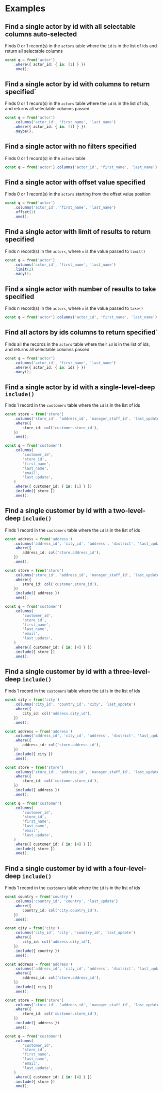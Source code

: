 # Examples

## Find a single actor by id with all selectable columns auto-selected

Finds 0 or 1 record(s) in the `actors` table where the `id` is in the list of ids and return all selectable columns

```ts
const q = from('actor')
    .where({ actor_id: { in: [1] } })
    .one();
```

## Find a single actor by id with columns to return specified`

Finds 0 or 1 record(s) in the `actors` table where the `id` is in the list of ids, and returns all selectable columns passed

```ts
const q = from('actor')
    .columns('actor_id', 'first_name', 'last_name')
    .where({ actor_id: { in: [1] } })
    .maybe();
```

## Find a single actor with no filters specified

Finds 0 or 1 record(s) in the `actors` table

```ts
const q = from('actor').columns('actor_id', 'first_name', 'last_name').one();
```

## Find a single actor with offset value specified

Finds 0 or 1 record(s) in the `actors` starting from the offset value position

```ts
const q = from('actor')
    .columns('actor_id', 'first_name', 'last_name')
    .offset(1)
    .one();
```

## Find a single actor with limit of results to return specified

Finds n record(s) in the `actors`, where `n` is the value passed to `limit()`

```ts
const q = from('actor')
    .columns('actor_id', 'first_name', 'last_name')
    .limit(2)
    .many();
```

## Find a single actor with number of results to take specified

Finds n record(s) in the `actors`, where `n` is the value passed to `take()`

```ts
const q = from('actor').columns('actor_id', 'first_name', 'last_name').take(2);
```

## Find all actors by ids columns to return specified`

Finds all the records in the `actors` table where their `id` is in the list of ids, and returns all selectable columns passed

```ts
const q = from('actor')
    .columns('actor_id', 'first_name', 'last_name')
    .where({ actor_id: { in: ids } })
    .many();
```

## Find a single actor by id with a single-level-deep `include()`

Finds 1 record in the `customers` table where the `id` is in the list of ids

```ts
const store = from('store')
    .columns('store_id', 'address_id', 'manager_staff_id', 'last_update')
    .where({
        store_id: col('customer.store_id'),
    })
    .one();

const q = from('customer')
    .columns(
        'customer_id',
        'store_id',
        'first_name',
        'last_name',
        'email',
        'last_update',
    )
    .where({ customer_id: { in: [1] } })
    .include({ store })
    .one();
```

## Find a single customer by id with a two-level-deep `include()`

Finds 1 record in the `customers` table where the `id` is in the list of ids

```ts
const address = from('address')
    .columns('address_id', 'city_id', 'address', 'district', 'last_update')
    .where({
        address_id: col('store.address_id'),
    })
    .one();

const store = from('store')
    .columns('store_id', 'address_id', 'manager_staff_id', 'last_update')
    .where({
        store_id: col('customer.store_id'),
    })
    .include({ address })
    .one();

const q = from('customer')
    .columns(
        'customer_id',
        'store_id',
        'first_name',
        'last_name',
        'email',
        'last_update',
    )
    .where({ customer_id: { in: [4] } })
    .include({ store })
    .one();
```

## Find a single customer by id with a three-level-deep `include()`

Finds 1 record in the `customers` table where the `id` is in the list of ids

```ts
const city = from('city')
    .columns('city_id', 'country_id', 'city', 'last_update')
    .where({
        city_id: col('address.city_id'),
    })
    .one();

const address = from('address')
    .columns('address_id', 'city_id', 'address', 'district', 'last_update')
    .where({
        address_id: col('store.address_id'),
    })
    .include({ city })
    .one();

const store = from('store')
    .columns('store_id', 'address_id', 'manager_staff_id', 'last_update')
    .where({
        store_id: col('customer.store_id'),
    })
    .include({ address })
    .one();

const q = from('customer')
    .columns(
        'customer_id',
        'store_id',
        'first_name',
        'last_name',
        'email',
        'last_update',
    )
    .where({ customer_id: { in: [4] } })
    .include({ store })
    .one();
```

## Find a single customer by id with a four-level-deep `include()`

Finds 1 record in the `customers` table where the `id` is in the list of ids

```ts
const country = from('country')
    .columns('country_id', 'country', 'last_update')
    .where({
        country_id: col('city.country_id'),
    })
    .one();

const city = from('city')
    .columns('city_id', 'city', 'country_id', 'last_update')
    .where({
        city_id: col('address.city_id'),
    })
    .include({ country })
    .one();

const address = from('address')
    .columns('address_id', 'city_id', 'address', 'district', 'last_update')
    .where({
        address_id: col('store.address_id'),
    })
    .include({ city })
    .one();

const store = from('store')
    .columns('store_id', 'address_id', 'manager_staff_id', 'last_update')
    .where({
        store_id: col('customer.store_id'),
    })
    .include({ address })
    .one();

const q = from('customer')
    .columns(
        'customer_id',
        'store_id',
        'first_name',
        'last_name',
        'email',
        'last_update',
    )
    .where({ customer_id: { in: [4] } })
    .include({ store })
    .one();
```
